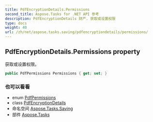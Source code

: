 ```yaml
---
title: PdfEncryptionDetails.Permissions
second_title: Aspose.Tasks for .NET API 参考
description: PdfEncryptionDetails 财产. 获取或设置权限
type: docs
weight: 40
url: /zh/net/aspose.tasks.saving/pdfencryptiondetails/permissions/
---
```

## PdfEncryptionDetails.Permissions property

获取或设置权限。

```csharp
public PdfPermissions Permissions { get; set; }
```

### 也可以看看

* enum [PdfPermissions](../../pdfpermissions/)
* class [PdfEncryptionDetails](../)
* 命名空间 [Aspose.Tasks.Saving](../../pdfencryptiondetails/)
* 部件 [Aspose.Tasks](../../../)



